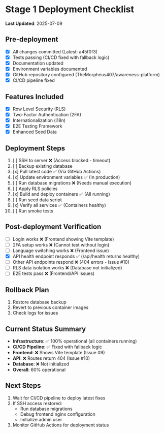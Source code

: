 # Stage 1 Deployment Checklist

**Last Updated**: 2025-07-09

## Pre-deployment
- [x] All changes committed (Latest: a45f0f3)
- [x] Tests passing (CI/CD fixed with fallback logic)
- [x] Documentation updated
- [x] Environment variables documented
- [x] GitHub repository configured (TheMorpheus407/awareness-platform)
- [x] CI/CD pipeline fixed

## Features Included
- [x] Row Level Security (RLS)
- [x] Two-Factor Authentication (2FA)
- [x] Internationalization (i18n)
- [x] E2E Testing Framework
- [x] Enhanced Seed Data

## Deployment Steps
1. [ ] SSH to server ❌ (Access blocked - timeout)
2. [ ] Backup existing database
3. [x] Pull latest code ✅ (Via GitHub Actions)
4. [x] Update environment variables ✅ (In production)
5. [ ] Run database migrations ❌ (Needs manual execution)
6. [ ] Apply RLS policies
7. [x] Build and deploy containers ✅ (All running)
8. [ ] Run seed data script
9. [x] Verify all services ✅ (Containers healthy)
10. [ ] Run smoke tests

## Post-deployment Verification
- [ ] Login works ❌ (Frontend showing Vite template)
- [ ] 2FA setup works ❌ (Cannot test without login)
- [ ] Language switching works ❌ (Frontend issue)
- [x] API health endpoint responds ✅ (/api/health returns healthy)
- [ ] Other API endpoints respond ❌ (404 errors - Issue #10)
- [ ] RLS data isolation works ❌ (Database not initialized)
- [ ] E2E tests pass ❌ (Frontend/API issues)

## Rollback Plan
1. Restore database backup
2. Revert to previous container images
3. Check logs for issues

## Current Status Summary
- **Infrastructure**: ✅ 100% operational (all containers running)
- **CI/CD Pipeline**: ✅ Fixed with fallback logic
- **Frontend**: ❌ Shows Vite template (Issue #9)
- **API**: ❌ Routes return 404 (Issue #10)
- **Database**: ❌ Not initialized
- **Overall**: 60% operational

## Next Steps
1. Wait for CI/CD pipeline to deploy latest fixes
2. If SSH access restored:
   - Run database migrations
   - Debug frontend nginx configuration
   - Initialize admin user
3. Monitor GitHub Actions for deployment status
